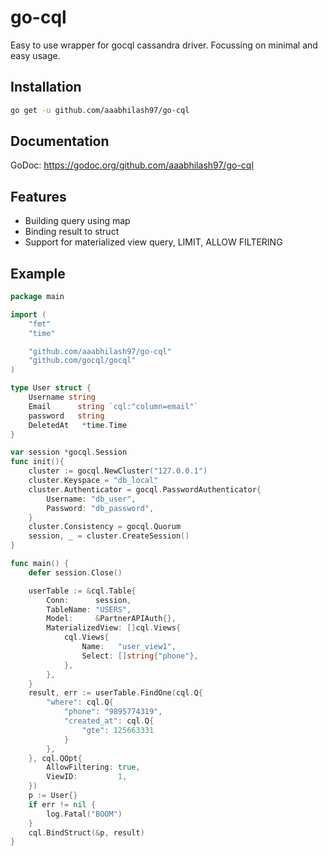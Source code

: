 # go-cql

Easy to use wrapper for gocql cassandra driver.
Focussing on minimal and easy usage.

## Installation

```sh
go get -u github.com/aaabhilash97/go-cql
```

## Documentation

GoDoc: https://godoc.org/github.com/aaabhilash97/go-cql

## Features

- Building query using map
- Binding result to struct
- Support for materialized view query, LIMIT, ALLOW FILTERING

## Example

```go
package main

import (
	"fmt"
	"time"

	"github.com/aaabhilash97/go-cql"
	"github.com/gocql/gocql"
)

type User struct {
	Username string
	Email      string `cql:"column=email"`
	password   string
	DeletedAt   *time.Time
}

var session *gocql.Session
func init(){
	cluster := gocql.NewCluster("127.0.0.1")
	cluster.Keyspace = "db_local"
	cluster.Authenticator = gocql.PasswordAuthenticator{
		Username: "db_user",
		Password: "db_password",
	}
	cluster.Consistency = gocql.Quorum
	session, _ = cluster.CreateSession()
}

func main() {
	defer session.Close()

	userTable := &cql.Table{
		Conn:      session,
		TableName: "USERS",
		Model:     &PartnerAPIAuth{},
		MaterializedView: []cql.Views{
			cql.Views{
				Name:   "user_view1",
				Select: []string{"phone"},
			},
		},
	}
	result, err := userTable.FindOne(cql.Q{
		"where": cql.Q{
			"phone": "9895774319",
			"created_at": cql.Q{
				"gte": 125663331
			}
		},
	}, cql.QOpt{
		AllowFiltering: true,
		ViewID:         1,
	})
	p := User{}
	if err != nil {
		log.Fatal("BOOM")
	}
	cql.BindStruct(&p, result)
}

```